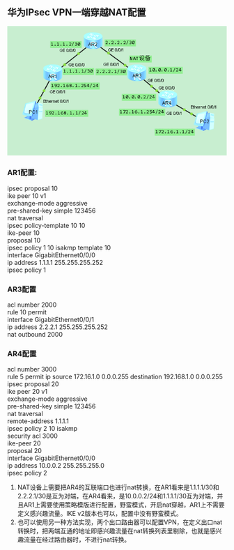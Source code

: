 ## 华为IPsec VPN一端穿越NAT配置
![](https://github.com/Daniel-Net/Sino-Bridge/blob/master/image/issue-1/IPsec%20VPN.png)
### AR1配置:  
ipsec proposal 10  
ike peer 10 v1  
 exchange-mode aggressive  
 pre-shared-key simple 123456  
 nat traversal  
ipsec policy-template 10 10  
 ike-peer 10  
 proposal 10  
ipsec policy 1 10 isakmp template 10  
interface GigabitEthernet0/0/0  
 ip address 1.1.1.1 255.255.255.252   
 ipsec policy 1  

### AR3配置  
acl number 2000    
 rule 10 permit  
interface GigabitEthernet0/0/1  
 ip address 2.2.2.1 255.255.255.252   
 nat outbound 2000  

### AR4配置  
acl number 3000    
 rule 5 permit ip source 172.16.1.0 0.0.0.255 destination 192.168.1.0 0.0.0.255   
ipsec proposal 20  
ike peer 20 v1  
 exchange-mode aggressive  
 pre-shared-key simple 123456  
 nat traversal  
 remote-address 1.1.1.1  
ipsec policy 2 10 isakmp  
 security acl 3000  
 ike-peer 20  
 proposal 20  
interface GigabitEthernet0/0/0  
 ip address 10.0.0.2 255.255.255.0   
 ipsec policy 2  

1. NAT设备上需要把AR4的互联端口也进行nat转换，在AR1看来是1.1.1.1/30和2.2.2.1/30是互为对端，在AR4看来，是10.0.0.2/24和1.1.1.1/30互为对端，并且AR1上需要使用策略模版进行配置，野蛮模式，开启nat穿越，AR1上不需要定义感兴趣流量。IKE v2版本也可以，配置中没有野蛮模式。
2. 也可以使用另一种方法实现，两个出口路由器可以配置VPN，在定义出口nat转换时，把两端互通的地址即感兴趣流量在nat转换列表里剔除，也就是感兴趣流量在经过路由器时，不进行nat转换。

